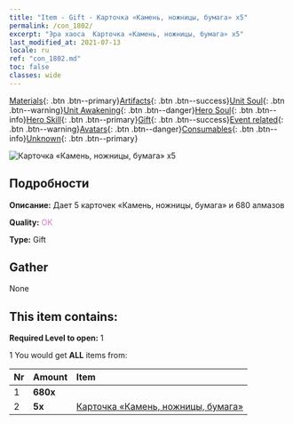 ```yaml
---
title: "Item - Gift - Карточка «Камень, ножницы, бумага» х5"
permalink: /con_1802/
excerpt: "Эра хаоса  Карточка «Камень, ножницы, бумага» х5"
last_modified_at: 2021-07-13
locale: ru
ref: "con_1802.md"
toc: false
classes: wide
---
```

 [Materials](/ItemsRU/){: .btn .btn--primary}[Artifacts](/ItemsRU/Artifacts/){: .btn .btn--success}[Unit Soul](/ItemsRU/UnitSoul/){: .btn .btn--warning}[Unit Awakening](/ItemsRU/UnitAwakening/){: .btn .btn--danger}[Hero Soul](/ItemsRU/HeroSoul/){: .btn .btn--info}[Hero Skill](/ItemsRU/HeroSkill/){: .btn .btn--primary}[Gift](/ItemsRU/Gift/){: .btn .btn--success}[Event related](/ItemsRU/Events/){: .btn .btn--warning}[Avatars](/ItemsRU/Avatars/){: .btn .btn--danger}[Consumables](/ItemsRU/Consumables/){: .btn .btn--info}[Unknown](/ItemsRU/Unknown/){: .btn .btn--primary}

 ![Карточка «Камень, ножницы, бумага» х5](/images/t/i_907422.png)

## Подробности
 **Описание:** Дает 5 карточек «Камень, ножницы, бумага» и 680 алмазов

 **Quality:** <span style="color: #DA70D6">OK</span>

 **Type:** Gift

## Gather

  None

## This item contains:

 **Required Level to open:** 1

 1 You would get **ALL** items  from:

  | Nr | Amount |     Item    |
  |:---|:-------|:------------|
  | 1 |  **680x** | <i class="fas fa-gem"/> |  | 
  | 2 |  **5x** | [Карточка «Камень, ножницы, бумага»](/ItemsRU/con_547/) |  | 
